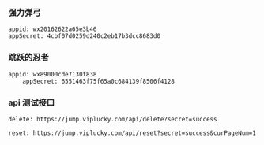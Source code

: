 ### 强力弹弓
	appid: wx20162622a65e3b46
	appSecret: 4cbf07d0259d240c2eb17b3dcc8683d0

### 跳跃的忍者
	appid: wx89000cde7130f838  
    	appSecret: 6551463f75f65a0c684139f8506f4128
    	
   	
### api 测试接口

   	delete: https://jump.viplucky.com/api/delete?secret=success
   	
   	reset: https://jump.viplucky.com/api/reset?secret=success&curPageNum=1